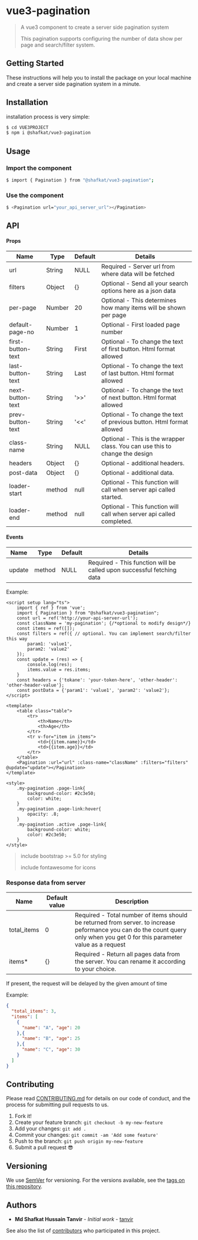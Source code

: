 # vue3-pagination

> A vue3 component to create a server side pagination system
> 
> This pagination supports configuring the number of data show per page and search/filter system.
## Getting Started

These instructions will help you to install the package on your local machine and create a server side pagination system in a minute.

## Installation

installation process is very simple:

```sh
$ cd VUE3PROJECT
$ npm i @shafkat/vue3-pagination
```

## Usage

### Import the component

```sh
$ import { Pagination } from "@shafkat/vue3-pagination";
```

### Use the component

```sh
$ <Pagination url="your_api_server_url"></Pagination>
```

## API

#### Props

| Name              | Type   | Default | Details                                                                     |
|-------------------|--------|---------|-----------------------------------------------------------------------------|
| url               | String | NULL    | Required - Server url from where data will be fetched                       |
| filters           | Object | {}      | Optional - Send all your search options here as a json data                 |
| per-page          | Number | 20      | Optional - This determines how many items will be shown per page            |
| default-page-no   | Number | 1       | Optional - First loaded page number                                         |
| first-button-text | String | First   | Optional - To change the text of first button. Html format allowed          |
| last-button-text  | String | Last    | Optional - To change the text of last button. Html format allowed           |
| next-button-text  | String | '>>'    | Optional - To change the text of next button. Html format allowed           |
| prev-button-text  | String | '<<'    | Optional - To change the text of previous button. Html format allowed       |
| class-name        | String | NULL    | Optional - This is the wrapper class. You can use this to change the design |
| headers           | Object | {}      | Optional - additional headers.                                              |
| post-data         | Object | {}      | Optional - additional data.                                                 |
| loader-start      | method | null    | Optional - This function will call when server api called started.          |
| loader-end        | method | null    | Optional - This function will call when server api called completed.        |


#### Events

| Name        | Type   | Default | Details                                                               |
|-------------|--------|---------|-----------------------------------------------------------------------|
| update      | method | NULL    | Required - This function will be called upon successful fetching data |


Example:

```tsx
<script setup lang="ts">
    import { ref } from 'vue';
    import { Pagination } from "@shafkat/vue3-pagination";
    const url = ref('http://your-api-server-url');
    const className = 'my-pagination'; {/*optional to modify design*/}
    const items = ref([]);
    const filters = ref({ // optional. You can implement search/filter this way
        param1: 'value1',
        param2: 'value2'
    });
    const update = (res) => {
        console.log(res);
        items.value = res.items;
    }
    const headers = {'tokane': 'your-token-here', 'other-header': 'other-header-value'};
    const postData = {'param1': 'value1', 'param2': 'value2'};
</script>

<template>
    <table class="table">
        <tr>
            <th>Name</th>
            <th>Age</th>
        </tr>
        <tr v-for="item in items">
            <td>{{item.name}}</td>
            <td>{{item.age}}</td>
        </tr>
    </table>
    <Pagination :url="url" :class-name="className" :filters="filters" @update="update"></Pagination>
</template>

<style>
    .my-pagination .page-link{
        background-color: #2c3e50;
        color: white;
    }
    .my-pagination .page-link:hover{
        opacity: .8;
    }
    .my-pagination .active .page-link{
        background-color: white;
        color: #2c3e50;
    }
</style>
```

> include bootstrap >= 5.0 for styling
> 
> include fontawesome for icons

### Response data from server

| Name        | Default value | Description                                                                                                                                                                  |
|-------------|---------------|------------------------------------------------------------------------------------------------------------------------------------------------------------------------------|
| total_items | 0             | Required - Total number of items should be returned from server. to increase peformance you can do the count query only when you get 0 for this parameter value as a request |
| items*      | {}            | Required - Return all pages data from the server. You can rename it according to your choice.                                                                                |

If present, the request will be delayed by the given amount of time

Example:

```json
{
  "total_items": 3,
  "items": [
    {
      "name": "A", "age": 20
    },{
      "name": "B", "age": 25
    },{
      "name": "C", "age": 30
    }
  ]
}
```

## Contributing

Please read [CONTRIBUTING.md](CONTRIBUTING.md) for details on our code of conduct, and the process for submitting pull requests to us.

1.  Fork it!
2.  Create your feature branch: `git checkout -b my-new-feature`
3.  Add your changes: `git add .`
4.  Commit your changes: `git commit -am 'Add some feature'`
5.  Push to the branch: `git push origin my-new-feature`
6.  Submit a pull request :sunglasses:

## Versioning

We use [SemVer](http://semver.org/) for versioning. For the versions available, see the [tags on this repository](https://github.com/tanvir0604/vue3-pagination/tags).

## Authors

* **Md Shafkat Hussain Tanvir** - *Initial work* - [tanvir](https://github.com/tanvir0604)

See also the list of [contributors](https://github.com/tanvir0604/vue3-pagination/contributors) who participated in this project.